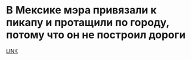 # В Мексике мэра привязали к пикапу и протащили по городу, потому что он не построил дороги



[LINK](https://varlamov.ru/3630172.html)